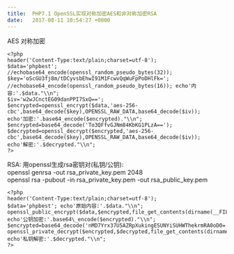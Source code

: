 ```yaml
---
title:  PHP7.1 OpenSSL实现对称加密AES和非对称加密RSA
date:   2017-08-11 10:54:27 +0800
---
```


AES 对称加密

<pre><code class="lang-php">&lt;?php
header(&#39;Content-Type:text/plain;charset=utf-8&#39;);
$data=&#39;phpbest&#39;;
//echobase64_encode(openssl_random_pseudo_bytes(32));
$key=&#39;oScGU3fj8m/tDCyvsbEhwI91M1FcwvQqWuFpPoDHlFk=&#39;;
//echobase64_encode(openssl_random_pseudo_bytes(16)); echo&#39;内容:&#39;.$data.&quot;\\n&quot;;
$iv=&#39;w2wJCnctEG09danPPI7SxQ==&#39;;
$encrypted=openssl_encrypt($data,&#39;aes-256-cbc&#39;,base64_decode($key),OPENSSL_RAW_DATA,base64_decode($iv));
echo&#39;加密:&#39;.base64_encode($encrypted).&quot;\\n&quot;;
$encrypted=base64_decode(&#39;To3QFfvGJNm84KbKG1PLzA==&#39;);
$decrypted=openssl_decrypt($encrypted,&#39;aes-256-cbc&#39;,base64_decode($key),OPENSSL_RAW_DATA,base64_decode($iv));
echo&#39;解密:&#39;.$decrypted.&quot;\\n&quot;;
?&gt;
</code></pre>RSA: 用openssl生成rsa密钥对(私钥/公钥):<br />openssl genrsa -out rsa_private_key.pem 2048<br />openssl rsa -pubout -in rsa_private_key.pem -out rsa_public_key.pem

<pre><code class="lang-php">&lt;?php
header(&#39;Content-Type:text/plain;charset=utf-8&#39;);
$data=&#39;phpbest&#39;; echo&#39;原始内容:&#39;.$data.&quot;\\n&quot;;
openssl_public_encrypt($data,$encrypted,file_get_contents(dirname(__FILE__).&#39;/rsa_public_key.pem&#39;));
echo&#39;公钥加密:&#39;.base64\_encode($encrypted).&quot;\\n&quot;;
$encrypted=base64_decode(&#39;nMD7Yrx37U5AZRpXukingESUNYiSUHWThekrmRA0oD0=&#39;);
openssl_private_decrypt($encrypted,$decrypted,file_get_contents(dirname(__FILE__).&#39;/rsa_private\_key.pem&#39;));
echo&#39;私钥解密:&#39;.$decrypted.&quot;\\n&quot;;
?&gt;
</code></pre><!--171-->

